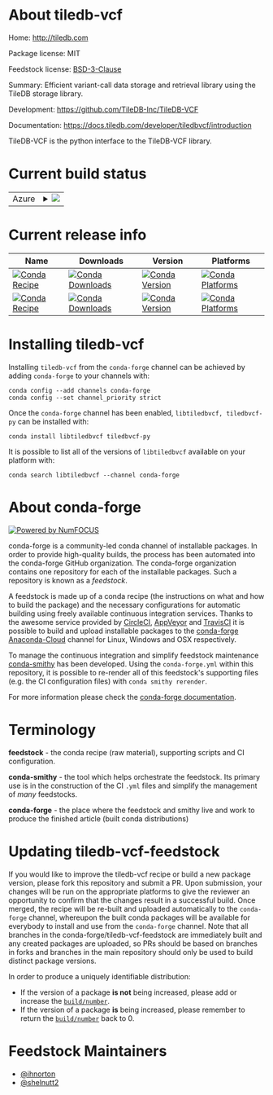 About tiledb-vcf
================

Home: http://tiledb.com

Package license: MIT

Feedstock license: [BSD-3-Clause](https://github.com/conda-forge/tiledb-vcf-feedstock/blob/master/LICENSE.txt)

Summary: Efficient variant-call data storage and retrieval library using the TileDB storage library.

Development: https://github.com/TileDB-Inc/TileDB-VCF

Documentation: https://docs.tiledb.com/developer/tiledbvcf/introduction

TileDB-VCF is the python interface to the TileDB-VCF library.


Current build status
====================


<table>
    
  <tr>
    <td>Azure</td>
    <td>
      <details>
        <summary>
          <a href="https://dev.azure.com/conda-forge/feedstock-builds/_build/latest?definitionId=&branchName=master">
            <img src="https://dev.azure.com/conda-forge/feedstock-builds/_apis/build/status/tiledb-vcf-feedstock?branchName=master">
          </a>
        </summary>
        <table>
          <thead><tr><th>Variant</th><th>Status</th></tr></thead>
          <tbody><tr>
              <td>linux_64</td>
              <td>
                <a href="https://dev.azure.com/conda-forge/feedstock-builds/_build/latest?definitionId=&branchName=master">
                  <img src="https://dev.azure.com/conda-forge/feedstock-builds/_apis/build/status/tiledb-vcf-feedstock?branchName=master&jobName=linux&configuration=linux_64_" alt="variant">
                </a>
              </td>
            </tr><tr>
              <td>osx_64</td>
              <td>
                <a href="https://dev.azure.com/conda-forge/feedstock-builds/_build/latest?definitionId=&branchName=master">
                  <img src="https://dev.azure.com/conda-forge/feedstock-builds/_apis/build/status/tiledb-vcf-feedstock?branchName=master&jobName=osx&configuration=osx_64_" alt="variant">
                </a>
              </td>
            </tr>
          </tbody>
        </table>
      </details>
    </td>
  </tr>
</table>

Current release info
====================

| Name | Downloads | Version | Platforms |
| --- | --- | --- | --- |
| [![Conda Recipe](https://img.shields.io/badge/recipe-libtiledbvcf-green.svg)](https://anaconda.org/conda-forge/libtiledbvcf) | [![Conda Downloads](https://img.shields.io/conda/dn/conda-forge/libtiledbvcf.svg)](https://anaconda.org/conda-forge/libtiledbvcf) | [![Conda Version](https://img.shields.io/conda/vn/conda-forge/libtiledbvcf.svg)](https://anaconda.org/conda-forge/libtiledbvcf) | [![Conda Platforms](https://img.shields.io/conda/pn/conda-forge/libtiledbvcf.svg)](https://anaconda.org/conda-forge/libtiledbvcf) |
| [![Conda Recipe](https://img.shields.io/badge/recipe-tiledbvcf--py-green.svg)](https://anaconda.org/conda-forge/tiledbvcf-py) | [![Conda Downloads](https://img.shields.io/conda/dn/conda-forge/tiledbvcf-py.svg)](https://anaconda.org/conda-forge/tiledbvcf-py) | [![Conda Version](https://img.shields.io/conda/vn/conda-forge/tiledbvcf-py.svg)](https://anaconda.org/conda-forge/tiledbvcf-py) | [![Conda Platforms](https://img.shields.io/conda/pn/conda-forge/tiledbvcf-py.svg)](https://anaconda.org/conda-forge/tiledbvcf-py) |

Installing tiledb-vcf
=====================

Installing `tiledb-vcf` from the `conda-forge` channel can be achieved by adding `conda-forge` to your channels with:

```
conda config --add channels conda-forge
conda config --set channel_priority strict
```

Once the `conda-forge` channel has been enabled, `libtiledbvcf, tiledbvcf-py` can be installed with:

```
conda install libtiledbvcf tiledbvcf-py
```

It is possible to list all of the versions of `libtiledbvcf` available on your platform with:

```
conda search libtiledbvcf --channel conda-forge
```


About conda-forge
=================

[![Powered by
NumFOCUS](https://img.shields.io/badge/powered%20by-NumFOCUS-orange.svg?style=flat&colorA=E1523D&colorB=007D8A)](https://numfocus.org)

conda-forge is a community-led conda channel of installable packages.
In order to provide high-quality builds, the process has been automated into the
conda-forge GitHub organization. The conda-forge organization contains one repository
for each of the installable packages. Such a repository is known as a *feedstock*.

A feedstock is made up of a conda recipe (the instructions on what and how to build
the package) and the necessary configurations for automatic building using freely
available continuous integration services. Thanks to the awesome service provided by
[CircleCI](https://circleci.com/), [AppVeyor](https://www.appveyor.com/)
and [TravisCI](https://travis-ci.com/) it is possible to build and upload installable
packages to the [conda-forge](https://anaconda.org/conda-forge)
[Anaconda-Cloud](https://anaconda.org/) channel for Linux, Windows and OSX respectively.

To manage the continuous integration and simplify feedstock maintenance
[conda-smithy](https://github.com/conda-forge/conda-smithy) has been developed.
Using the ``conda-forge.yml`` within this repository, it is possible to re-render all of
this feedstock's supporting files (e.g. the CI configuration files) with ``conda smithy rerender``.

For more information please check the [conda-forge documentation](https://conda-forge.org/docs/).

Terminology
===========

**feedstock** - the conda recipe (raw material), supporting scripts and CI configuration.

**conda-smithy** - the tool which helps orchestrate the feedstock.
                   Its primary use is in the construction of the CI ``.yml`` files
                   and simplify the management of *many* feedstocks.

**conda-forge** - the place where the feedstock and smithy live and work to
                  produce the finished article (built conda distributions)


Updating tiledb-vcf-feedstock
=============================

If you would like to improve the tiledb-vcf recipe or build a new
package version, please fork this repository and submit a PR. Upon submission,
your changes will be run on the appropriate platforms to give the reviewer an
opportunity to confirm that the changes result in a successful build. Once
merged, the recipe will be re-built and uploaded automatically to the
`conda-forge` channel, whereupon the built conda packages will be available for
everybody to install and use from the `conda-forge` channel.
Note that all branches in the conda-forge/tiledb-vcf-feedstock are
immediately built and any created packages are uploaded, so PRs should be based
on branches in forks and branches in the main repository should only be used to
build distinct package versions.

In order to produce a uniquely identifiable distribution:
 * If the version of a package **is not** being increased, please add or increase
   the [``build/number``](https://docs.conda.io/projects/conda-build/en/latest/resources/define-metadata.html#build-number-and-string).
 * If the version of a package **is** being increased, please remember to return
   the [``build/number``](https://docs.conda.io/projects/conda-build/en/latest/resources/define-metadata.html#build-number-and-string)
   back to 0.

Feedstock Maintainers
=====================

* [@ihnorton](https://github.com/ihnorton/)
* [@shelnutt2](https://github.com/shelnutt2/)

